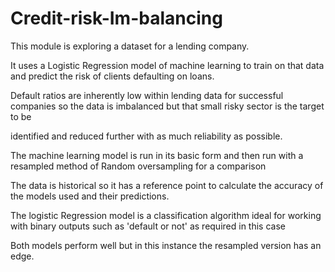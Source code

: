 # Credit-risk-Im-balancing

This module is exploring a dataset for a lending company.

It uses a Logistic Regression model of machine learning to train on that data and predict the risk of clients defaulting on loans.


Default ratios are inherently low within lending data for successful companies so the data is imbalanced but that small risky sector is the target to be

identified and reduced further with as much reliability as possible.


The machine learning model is run in its basic form and then run with a resampled method of Random oversampling for a comparison

The data is historical so it has a reference point to calculate the accuracy of the models used and their predictions.


The logistic Regression model is a classification algorithm ideal for working with binary outputs such as 'default or not' as required in this case

Both models perform well but in this instance the resampled version has an edge.